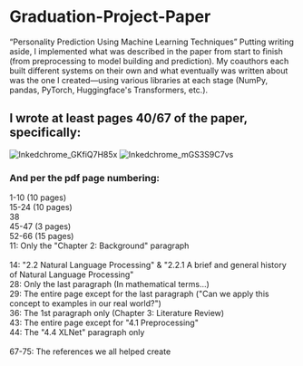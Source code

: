 # Graduation-Project-Paper
“Personality Prediction Using Machine Learning Techniques”
Putting writing aside, I implemented what was described in the paper from start to finish (from preprocessing to model building and prediction). My coauthors each built different systems on their own and what eventually was written about was the one I created—using various libraries at each stage (NumPy, pandas, PyTorch, Huggingface's Transformers, etc.). 

## I wrote at least pages 40/67 of the paper, specifically: <br>
![Inkedchrome_GKfiQ7H85x](https://github.com/6-1-2023/Graduation-Project-Paper/assets/135245555/21a85af6-0b91-4fed-a1cf-88524dfccfa9)
![Inkedchrome_mGS3S9C7vs](https://github.com/6-1-2023/Graduation-Project-Paper/assets/135245555/dadb33d9-7194-4f7c-959a-d9cf02e55957)

### And per the pdf page numbering: 
1-10 (10 pages) <br>
15-24 (10 pages) <br>
38 <br>
45-47 (3 pages) <br>
52-66 (15 pages) <br>
11: Only the "Chapter 2: Background" paragraph <br>  
14: "2.2 Natural Language Processing" & "2.2.1 A brief and general history of Natural Language Processing" <br>
28: Only the last paragraph (In mathematical terms...) <br>
29: The entire page except for the last paragraph ("Can we apply this concept to examples in our real world?") <br>
36: The 1st paragraph only (Chapter 3: Literature Review) <br>
43: The entire page except for "4.1 Preprocessing" <br>
44: The "4.4 XLNet" paragraph only <br>
 <br>
67-75: The references we all helped create <br>

#


